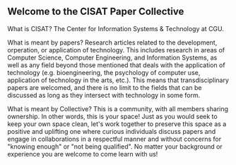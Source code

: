 ## Welcome to the CISAT Paper Collective

What is CISAT? The Center for Information Systems & Technology at CGU.

What is meant by papers? Research articles related to the development, orperation, or application of technology. This includes research in areas of Computer Science, Computer Engineering, and Information Systems, as well as any field beyond those mentioned that deals with the application of technology (e.g. bioengineering, the psychology of computer use, application of technology in the arts, etc.). This means that transdisciplinary papers are welcomed, and there is no limit to the fields that can be discussed as long as they intersect with technology in some form.

What is meant by Collective? This is a community, with all members sharing ownership. In other words, this is your space! Just as you would seek to keep your own space clean, let's work together to preserve this space as a positive and uplifting one where curious individuals discuss papers and engage in collaborations in a respectful manner and without concerns for "knowing enough" or "not being qualified". No matter your background or experience you are welcome to come learn with us!
